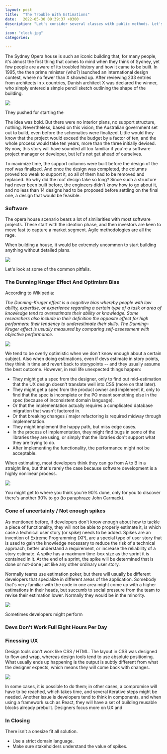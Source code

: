 ```yaml
---
layout: post
title:  "The Trouble With Estimations"
date:   2022-05-30 09:39:37 +0300
description: "Let's consider several classes with public methods. Let's also consider that they are  on the same hierarchical level and they can all see each other and call methods on one another. We can draw the following schematic indicating the dependency topology. Let's consider now what happens when component A needs a change in component D. We can obviously go ahead and make that change, but odds are that is going to have a  knock-on effect on other components that depend on it such as X and Y. Changes on these would potentially have more cascading effects and so on.
"
icon: "clock.jpg"
categories: 

---
```

The Sydney Opera house is such an iconic building that, for many people, it's almost the first thing that comes to mind when they think of Sydney, yet few people are aware of its troubled history and how it came to be built. In 1995, the then prime minister (who?) launched an international design contest, where no fewer than X showed up. After reviewing 233 entries from architects in x countries, Danish architect X was declared the winner, who simply entered a simple pencil sketch outlining the shape of the building.

<img src="sketch.jpeg" class="img" />

They pushed for starting the 

The idea was bold. But there were no interior plans, no support structure, nothing. Nevertheless, based on this vision, the Australian government set out to build, even before the schematics were finalized. Little would they know that the project would exceed the budget by a factor of ten, and the whole process would take ten years, more than the three initially devised. By now, this story will have sounded all too familiar if you're a software project manager or developer, but let's not get ahead of ourselves.

To maximize time, the support columns were built before the design of the roof was finalized. And once the design was completed, the columns proved too weak to support it, so all of them had to be removed and replaced. So why did the roof design take so long? Since such a structure had never been built before, the engineers didn't know how to go about it, and no less than 14 designs had to be proposed before settling on the final one, a design that would be feasible.

### Software
The opera house scenario bears a lot of similarities with most software projects. These start with the ideation phase, and then investors are keen to move fast to capture a market segment. Agile methodologies are all the rage.

When building a house, it would be extremely uncommon to start building anything without detailed plans. 

<img src="failure.webp" class="img" />

Let's look at some of the common pitfalls. 

### The Dunning Kruger Effect And Optimism Bias

According to Wikipedia:

<i>The Dunning–Kruger effect is a cognitive bias whereby people with low ability, expertise, or experience regarding a certain type of a task or area of knowledge tend to overestimate their ability or knowledge. Some researchers also include in their definition the opposite effect for high performers: their tendency to underestimate their skills. The Dunning–Kruger effect is usually measured by comparing self-assessment with objective performance.</i>

<img src="dunning.svg" class="img" />

We tend to be overly optimistic when we don't know enough about a certain subject. Also when doing estimations, even if devs estimate in story points, they think in time and revert back to storypoints -- and they usually assume the best outcome. However, in real life unexpected things happen: 

* They might get a spec from the designer, only to find out mid-estimation that the UX design doesn't translate well into CSS (more on that later). 
* They might get a spec from the product owner and implement it, only to find that the spec is incomplete or the PO meant something else in the spec (because of inconsistent domain language). 
* Or that the implementation actually requires a complicated database migration that wasn't factored in.
* Or that breaking changes / major refactoring is required midway through implementation.
* They might implement the happy path, but miss edge cases.
* In the process of implementation, they might find bugs in some of the libraries they are using, or simply that the libraries don't support what they are trying to do.
* After implementing the functionality, the performance might not be acceptable.

When estimating, most developers think they can go from A to B in a straight line, but that's rarely the case because software development is a highly nonlinear process.

<img src="winding.jpeg" class="img" />

You might get to where you think you're 90% done, only for you to discover there's another 90% to go (to paraphraze John Carmack).

### Cone of uncertainty / Not enough spikes

As mentioned before, if developers don't know enough about how to tackle a piece of functionality, they will not be able to properly estimate it, is which case a technical user story (or spike) needs to be added. Spikes are an invention of Extreme Programming (XP), are a special type of user story that is used to gain the knowledge necessary to reduce the risk of a technical approach, better understand a requirement, or increase the reliability of a story estimate. A spike has a maximum time-box size as the sprint it is contained in it. At the end of a sprint, the spike will be determined that is done or not-done just like any other ordinary user story.

Normally teams use estimation poker, but there will usually be different developers that specialize in different areas of the application. Somebody that's very familiar with the code in one area might come up with a higher estimations in their heads, but succumb to social pressure from the team to revise their estimation lower. Normally they would be in the minority.

<img src="cone.png" class="img" />

Sometimes developers might perform

### Devs Don't Work Full Eight Hours Per Day



### Finessing UX

Design tools don't work like CSS / HTML. The layout in CSS was designed to flow and wrap, whereas design tools tend to use absolute positioning. What usually ends up happening is the output is subtly different from what the designer expects, which means they will come back with changes. 

<img src="dash.webp" class="img" />

In some cases, it is possible to do them; in other cases, a compromise will have to be reached, which takes time, and several iterative steps might be needed.  Another issue is developers tend to think in components, and when using a framework such as React, they will have a set of building reusable blocks already prebuilt. Designers focus more on UX and 

### In Closing

There isn't a onesize fit all solution.

* Use a strict domain language.
* Make sure stakeholders understand the value of spikes.

